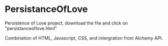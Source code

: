 # PersistanceOfLove
Persistence of Love project, download the file and click on "persistanceoflove.html"

Combination of HTML, Javascript, CSS, and intergration from Alchemy API.
